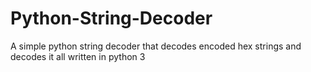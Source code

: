 # Python-String-Decoder
A simple python string decoder that decodes encoded hex strings and decodes it all written in python 3
